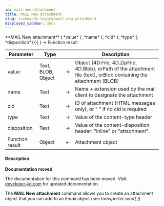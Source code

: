 ```yaml
---
id: mail-new-attachment
title: MAIL New attachment
slug: /commands-legacy/mail-new-attachment
displayed_sidebar: docs
---
```


<!--REF #_command_.MAIL New attachment.Syntax-->**MAIL New attachment** ( *value* {; *name* {; *cid* {; *type* {; *disposition*}}}} ) -> Function result<!-- END REF-->
<!--REF #_command_.MAIL New attachment.Params-->
| Parameter | Type |  | Description |
| --- | --- | --- | --- |
| value | Text, BLOB, Object | &rarr; | Object (4D.File, 4D.ZipFile, 4D.Blob), orPath of the attachment file (text), orBlob containing the attachment (BLOB) |
| name | Text | &rarr; | Name + extension used by the mail client to designate the attachment |
| cid | Text | &rarr; | ID of attachment (HTML messages only), or " " if no cid is required |
| type | Text | &rarr; | Value of the content-type header |
| disposition | Text | &rarr; | Value of the content-disposition header: "inline" or "attachment". |
| Function result | Object | &larr; | Attachment object |

<!-- END REF-->

#### Description 



**Documentation moved**

The documentation for this command has been moved. Visit [developer.4d.com](https://developer.4d.com/docs/API/MailAttachmentClass.html#mail-new-attachment) for updated documentation.

The **MAIL New attachment** command allows you to create an attachment object that you can add to an *Email* object (see *transporter.send( )*)
